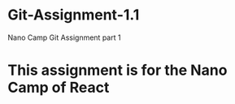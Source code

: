 # Git-Assignment-1.1
Nano Camp Git Assignment part 1

# This assignment is for the Nano Camp of React

